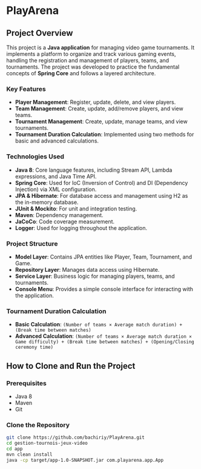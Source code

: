 # PlayArena 

## Project Overview

This project is a **Java application** for managing video game tournaments. It implements a platform to organize and track various gaming events, handling the registration and management of players, teams, and tournaments. The project was developed to practice the fundamental concepts of **Spring Core** and follows a layered architecture.

### Key Features

- **Player Management**: Register, update, delete, and view players.
- **Team Management**: Create, update, add/remove players, and view teams.
- **Tournament Management**: Create, update, manage teams, and view tournaments.
- **Tournament Duration Calculation**: Implemented using two methods for basic and advanced calculations.

### Technologies Used

- **Java 8**: Core language features, including Stream API, Lambda expressions, and Java Time API.
- **Spring Core**: Used for IoC (Inversion of Control) and DI (Dependency Injection) via XML configuration.
- **JPA & Hibernate**: For database access and management using H2 as the in-memory database.
- **JUnit & Mockito**: For unit and integration testing.
- **Maven**: Dependency management.
- **JaCoCo**: Code coverage measurement.
- **Logger**: Used for logging throughout the application.

### Project Structure

- **Model Layer**: Contains JPA entities like Player, Team, Tournament, and Game.
- **Repository Layer**: Manages data access using Hibernate.
- **Service Layer**: Business logic for managing players, teams, and tournaments.
- **Console Menu**: Provides a simple console interface for interacting with the application.

### Tournament Duration Calculation

- **Basic Calculation**: `(Number of teams × Average match duration) + (Break time between matches)`
- **Advanced Calculation**: `(Number of teams × Average match duration × Game difficulty) + (Break time between matches) + (Opening/Closing ceremony time)`

## How to Clone and Run the Project

### Prerequisites

- Java 8
- Maven
- Git

### Clone the Repository

```bash
git clone https://github.com/bachiriy/PlayArena.git
cd gestion-tournois-jeux-video
cd app
mvn clean install
java -cp target/app-1.0-SNAPSHOT.jar com.playarena.app.App
```
